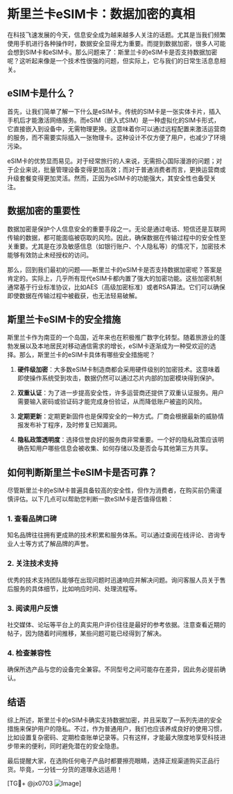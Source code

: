 # 斯里兰卡eSIM卡：数据加密的真相

在科技飞速发展的今天，信息安全成为越来越多人关注的话题。尤其是当我们频繁使用手机进行各种操作时，数据安全显得尤为重要。而提到数据加密，很多人可能会想到SIM卡和eSIM卡。那么问题来了：斯里兰卡的eSIM卡是否支持数据加密呢？这听起来像是一个技术性很强的问题，但实际上，它与我们的日常生活息息相关。

## eSIM卡是什么？

首先，让我们简单了解一下什么是eSIM卡。传统的SIM卡是一张实体卡片，插入手机后才能激活网络服务。而eSIM（嵌入式SIM）是一种虚拟化的SIM卡形式，它直接嵌入到设备中，无需物理更换。这意味着你可以通过远程配置来激活运营商的服务，而不需要实际插入一张物理卡。这种设计不仅方便了用户，也减少了环境污染。

eSIM卡的优势显而易见。对于经常旅行的人来说，无需担心国际漫游的问题；对于企业来说，批量管理设备变得更加高效；而对于普通消费者而言，更换运营商或升级套餐变得更加灵活。然而，正因为eSIM卡的功能强大，其安全性也备受关注。

## 数据加密的重要性

数据加密是保护个人信息安全的重要手段之一。无论是通过电话、短信还是互联网传输的数据，都可能面临被窃取的风险。因此，确保数据在传输过程中的安全性至关重要。尤其是在涉及敏感信息（如银行账户、个人隐私等）的情况下，加密技术能够有效防止未经授权的访问。

那么，回到我们最初的问题——斯里兰卡的eSIM卡是否支持数据加密呢？答案是肯定的。实际上，几乎所有现代eSIM卡都内置了强大的加密功能。这些加密机制通常基于行业标准协议，比如AES（高级加密标准）或者RSA算法。它们可以确保即使数据在传输过程中被截获，也无法轻易破解。

## 斯里兰卡eSIM卡的安全措施

斯里兰卡作为南亚的一个岛国，近年来也在积极推广数字化转型。随着旅游业的蓬勃发展以及本地居民对移动通信需求的增长，eSIM卡逐渐成为一种受欢迎的选择。那么，斯里兰卡的eSIM卡具体有哪些安全措施呢？

1. **硬件级加密**：大多数eSIM卡制造商都会采用硬件级别的加密技术。这意味着即使操作系统受到攻击，数据仍然可以通过芯片内部的加密模块得到保护。
   
2. **双重认证**：为了进一步提高安全性，许多运营商还提供了双重认证服务。用户需要输入密码或验证码才能完成身份验证，从而降低账户被盗的风险。

3. **定期更新**：定期更新固件也是保障安全的一种方式。厂商会根据最新的威胁情报发布补丁程序，及时修复已知漏洞。

4. **隐私政策透明度**：选择信誉良好的服务商非常重要。一个好的隐私政策应该明确告知用户哪些信息会被收集、如何存储以及是否会与其他第三方共享。

## 如何判断斯里兰卡eSIM卡是否可靠？

尽管斯里兰卡的eSIM卡普遍具备较高的安全性，但作为消费者，在购买前仍需谨慎评估。以下几点可以帮助您判断一款eSIM卡是否值得信赖：

### 1. 查看品牌口碑
知名品牌往往拥有更成熟的技术积累和服务体系。可以通过查阅在线评论、咨询专业人士等方式了解品牌的声誉。

### 2. 关注技术支持
优秀的技术支持团队能够在出现问题时迅速响应并解决问题。询问客服人员关于售后服务的具体细节，比如响应时间、处理流程等。

### 3. 阅读用户反馈
社交媒体、论坛等平台上的真实用户评价往往是最好的参考依据。注意查看近期的帖子，因为随着时间推移，某些问题可能已经得到了解决。

### 4. 检查兼容性
确保所选产品与您的设备完全兼容。不同型号之间可能存在差异，因此务必提前确认。

## 结语

综上所述，斯里兰卡的eSIM卡确实支持数据加密，并且采取了一系列先进的安全措施来保护用户的隐私。不过，作为普通用户，我们也应该养成良好的使用习惯，比如设置复杂密码、定期检查账单记录等。只有这样，才能最大限度地享受科技进步带来的便利，同时避免潜在的安全隐患。

最后提醒大家，在选购任何电子产品时都要擦亮眼睛，选择正规渠道购买正品行货。毕竟，一分钱一分货的道理永远适用！

[TG💪+ @jx0703 ![Image](https://github.com/user-attachments/assets/dbca1d08-cadb-493c-b0ec-ad6f7a83f270)]